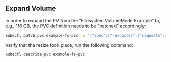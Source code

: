 ## Expand Volume

In order to expand the PV from the “Filesystem VolumeMode Example” to, e.g., 116 GB, the PVC definition needs to be "patched" accordingly:

```bash
kubectl patch pvc example-fs-pvc -p '{"spec":{"resources":{"requests":{"storage": "116Gi" }}}}'
```

Verify that the resize took place, run the following command:

```bash
kubectl describe pvc example-fs-pvc
```
